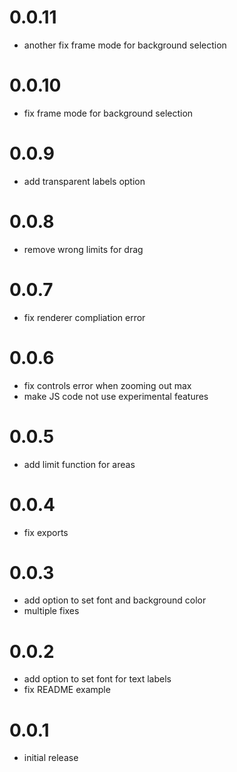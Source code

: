 
# 0.0.11
- another fix frame mode for background selection

# 0.0.10
- fix frame mode for background selection

# 0.0.9
- add transparent labels option

# 0.0.8
- remove wrong limits for drag
# 0.0.7
- fix renderer compliation error
# 0.0.6
- fix controls error when zooming out max
- make JS code not use experimental features
# 0.0.5
- add limit function for areas

# 0.0.4
- fix exports

# 0.0.3
- add option to set font and background color
- multiple fixes

# 0.0.2
- add option to set font for text labels
- fix README example

# 0.0.1
- initial release